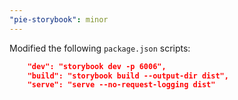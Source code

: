 ```yaml
---
"pie-storybook": minor
---
```


Modified the following `package.json` scripts:

```json
    "dev": "storybook dev -p 6006",
    "build": "storybook build --output-dir dist",
    "serve": "serve --no-request-logging dist"
```
